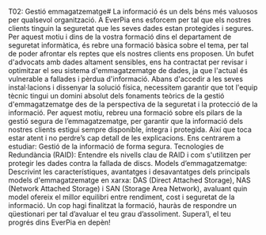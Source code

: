 T02: Gestió emmagatzematge# 
La informació és un dels béns més valuosos per qualsevol organització. A EverPia ens esforcem per tal que els nostres clients tinguin la seguretat que les seves dades estan protegides i segures. Per aquest motiu i dins de la vostra formació dins el departament de seguretat informàtica, és rebre una formació bàsica sobre el tema, per tal de poder afrontar els reptes que els nostres clients ens proposen.
Un bufet d'advocats amb dades altament sensibles, ens ha contractat per revisar i optimitzar el seu sistema d'emmagatzematge de dades, ja que l'actual és vulnerable a fallades i pèrdua d'informació.
Abans d'accedir a les seves instal·lacions i dissenyar la solució física, necessitem garantir que tot l'equip tècnic tingui un domini absolut dels fonaments teòrics de la gestió d'emmagatzematge des de la perspectiva de la seguretat i la protecció de la informació.
Per aquest motiu, rebreu una formació sobre els pilars de la gestió segura de l’emmagatzematge, per garantir que la informació dels nostres clients estigui sempre disponible, íntegra i protegida. Així que toca estar atent i no perdre’s cap detall de les explicacions.
Ens centrarem a estudiar:
Gestió de la informació de forma segura.
Tecnologies de Redundància (RAID): Entendre els nivells clau de RAID i com s'utilitzen per protegir les dades contra la fallada de discs.
Models d’emmagatzematge: Descrivint les característiques, avantatges i desavantatges dels principals models d'emmagatzematge en xarxa: DAS (Direct Attached Storage), NAS (Network Attached Storage) i SAN (Storage Area Network), avaluant quin model ofereix el millor equilibri entre rendiment, cost i seguretat de la informació.
Un cop hagi finalitzat la formació, hauràs de respondre un qüestionari per tal d’avaluar el teu grau d’assoliment. Supera’l, el teu progrés dins EverPia en depèn!
